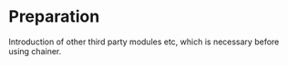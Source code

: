 # Preparation

Introduction of other third party modules etc, 
which is necessary before using chainer.
